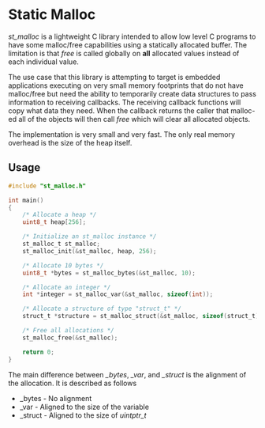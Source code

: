 # Static Malloc

*st_malloc* is a lightweight C library intended to allow low level C programs to have some malloc/free
capabilities using a statically allocated buffer.  The limitation is that *free* is called globally on
**all** allocated values instead of each individual value.

The use case that this library is attempting to target is embedded applications executing on very small
memory footprints that do not have malloc/free but need the ability to temporarily create data structures
to pass information to receiving callbacks.  The receiving callback functions will copy what data they
need.  When the callback returns the caller that malloc-ed all of the objects will then call *free* which
will clear all allocated objects.

The implementation is very small and very fast.  The only real memory overhead is the size of the heap
itself.

## Usage

``` c
#include "st_malloc.h"

int main()
{
    /* Allocate a heap */
    uint8_t heap[256];

    /* Initialize an st_malloc instance */
    st_malloc_t st_malloc;
    st_malloc_init(&st_malloc, heap, 256);

    /* Allocate 10 bytes */
    uint8_t *bytes = st_malloc_bytes(&st_malloc, 10);

    /* Allocate an integer */
    int *integer = st_malloc_var(&st_malloc, sizeof(int));

    /* Allocate a structure of type "struct_t" */
    struct_t *structure = st_malloc_struct(&st_malloc, sizeof(struct_t));

    /* Free all allocations */
    st_malloc_free(&st_malloc);

    return 0;
}
```

The main difference between *_bytes*, *_var*, and *_struct* is the alignment of the allocation.  It is
described as follows

 - _bytes - No alignment
 - _var - Aligned to the size of the variable
 - _struct - Aligned to the size of *uintptr_t*

